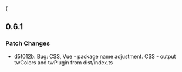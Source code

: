{

## 0.6.1

### Patch Changes

- d5f012b: Bug: CSS, Vue - package name adjustment. CSS - output twColors and twPlugin from dist/index.ts
